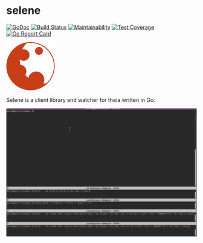 # selene

[![GoDoc](https://godoc.org/github.com/theia-log/selene?status.svg)](https://godoc.org/github.com/theia-log/selene)
[![Build Status](https://travis-ci.org/theia-log/selene.svg?branch=master)](https://travis-ci.org/theia-log/selene)
[![Maintainability](https://api.codeclimate.com/v1/badges/fe8edef6266c5e8b3a5f/maintainability)](https://codeclimate.com/github/theia-log/selene/maintainability)
[![Test Coverage](https://api.codeclimate.com/v1/badges/fe8edef6266c5e8b3a5f/test_coverage)](https://codeclimate.com/github/theia-log/selene/test_coverage)
[![Go Report Card](https://goreportcard.com/badge/github.com/theia-log/selene)](https://goreportcard.com/report/github.com/theia-log/selene)

![selene logo](selene.png) 

Selene is a client library and watcher for theia written in Go.

![Selene Example](selene-showcase.gif)
